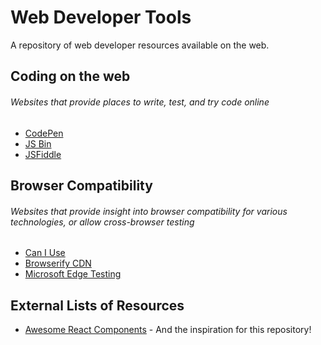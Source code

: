 # Web Developer Tools
A repository of web developer resources available on the web.

## Coding on the web
###### Websites that provide places to write, test, and try code online

- [CodePen](https://codepen.io/)
- [JS Bin](https://jsbin.com/)
- [JSFiddle](https://jsfiddle.net/)

## Browser Compatibility
###### Websites that provide insight into browser compatibility for various technologies, or allow cross-browser testing
- [Can I Use](http://caniuse.com/)
- [Browserify CDN](https://wzrd.in/)
- [Microsoft Edge Testing](https://developer.microsoft.com/en-us/microsoft-edge/tools/remote/)

## External Lists of Resources
- [Awesome React Components](https://github.com/brillout/awesome-react-components) - And the inspiration for this repository!

